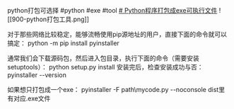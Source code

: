 python打包可选择 #python #exe #tool
[# Python程序打包成exe可执行文件](https://blog.csdn.net/zengxiantao1994/article/details/76578421)
![[900-python打包工具.png]]

对于那些网络比较稳定，能够流畅使用pip源地址的用户，直接下面的命令就可以搞定：
python -m pip install pyinstaller

通常我们会下载源码包，然后进入包目录，执行下面的命令（需要安装setuptools）：
python setup.py install
安装完后，检查安装成功与否：
pyinstaller --version

如果想只打包成一个exe：
 pyinstaller -F path\\mycode.py --noconsole
 dist里有对应.exe文件